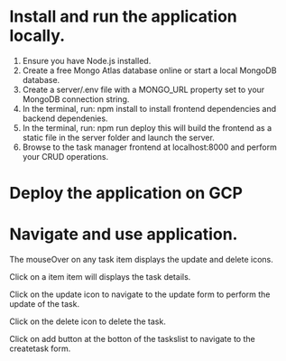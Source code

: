 # Install and run the application locally.

1. Ensure you have Node.js installed.
2. Create a free Mongo Atlas database online or start a local MongoDB database.
3. Create a server/.env file with a MONGO_URL property set to your MongoDB connection string.
4. In the terminal, run: npm install to install frontend dependencies and backend dependenies.
5. In the terminal, run: npm run deploy this will build the frontend as a static file in the server folder and launch the server.
6. Browse to the task manager frontend at localhost:8000 and perform your CRUD operations.

# Deploy the application on GCP

# Navigate and use application.

The mouseOver on any task item displays the update and delete icons.

Click on a item item will displays the task details.

Click on the update icon to navigate to the update form to perform the update of the task.

Click on the delete icon to delete the task.

Click on add button at the botton of the taskslist to navigate to the createtask form.

